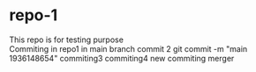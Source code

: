 # repo-1
This repo is for testing purpose 
<br>
Commiting in repo1 in main branch
commit 2
git commit -m "main 1936148654"
commiting3
commiting4
new commiting
merger
